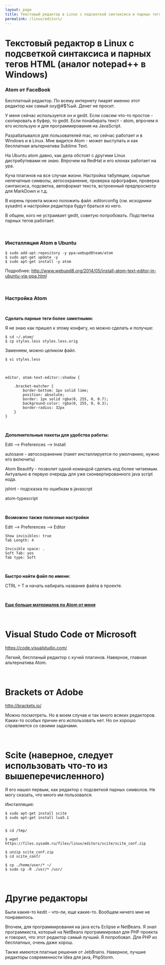 ```yaml
---
layout: page
title: Текстовый редактор в Linux с подсветкой синтаксиса и парных тегов HTML (аналог notepad++ в Windows)
permalink: /linux/editors/
---
```


# Текстовый редактор в Linux с подсветкой синтаксиса и парных тегов HTML (аналог notepad++ в Windows)

### Atom от FaceBook

Бесплатный редактор. По всему интернету пиарят именно этот редактор как самый оху@#$%ый. Денег не просит.

У меня сейчас используется он и gedit. Если совсем что-то простое - скопировать в буфер, то gedit. Если понабирать текст - atom, впрочем я его использую и для программирования на JavaScript.

Разрабатывался для пользователей mac, но сейчас работает и в Windows и в Linux. Мне видится Atom - может выступать и как бесплатная альтернатива Sublime Text.

На Ubuntu atom давно, как дела обстоят с другими Linux дистрибутивами не знаю. Впрочем на RedHat и его клонах работает на ура.

Куча плагинов на все случаи жизни. Настройка табуляции, скрытые непечатные символы, автосохранение, проверка орфографии, проверка синтаксиса, подсветка, автоформат текста, встроенный предпросмотр для MarkDown и т.д.

В корень проекта можно положить файл .editorconfig (см. исходники sysadm) и настройки редактора будут браться из него.

В общем, кого не устраивает gedit, советую попробовать. Подстветка парных тегов работает.

<br/>

### Инсталляция Atom в Ubuntu

    $ sudo add-apt-repository -y ppa:webupd8team/atom
    $ sudo apt-get update -y
    $ sudo apt-get install -y atom

Подробнее:
http://www.webupd8.org/2014/05/install-atom-text-editor-in-ubuntu-via-ppa.html


<br/>

### Настройка Atom

<br/>

**Сделать парные теги более заметными:**

Я не знаю как пришел к этому конфигу, но можно сделать и получше:

    $ cd ~/.atom/
    $ cp styles.less styles.less.orig

Заменяем, можно целиком файл.

    $ vi styles.less

<br/>

    editor, atom-text-editor::shadow {

        .bracket-matcher {
            border-bottom: 1px solid lime;
            position: absolute;
            border: 1px solid rgba(0, 255, 0, 0.7);
            background-color: rgba(0, 255, 0, 0.3);
            border-radius: 32px
        }
    }


<br/>

**Дополнительные пакеты для удобства работы:**


Edit --> Preferences --> Install

autosave - автосохранение (пакет инсталлируется по умолчанию, нужно его включить)

Atom Beautify - позволит одной командой сделать код более читаемым. Актуально в первую очередь для уже сконвертированного java script кода.

jshint - подсказка по ошибкам в javascrpt  

atom-typescript

<br/>

**Возможно также полезные настройки**

Edit --> Preferences --> Editor

    Show invisibles: true
    Tab Length: 4

    Invisible space: .
    Soft Tab: yes
    Tab type: Soft


<br/>

**Быстро найти файл по имени:**

CTRL + T и начать набирать название файла в проекте.


<br/>

<a href="//jsdev.org/env/atom/install-atom-on-ubuntu-14-04/"><strong>Еще больше материалов по Atom от меня</strong></a>


<br/>

# Visual Studo Code от Microsoft

https://code.visualstudio.com/

Легкий, беспланый редактор с кучей плагинов. Наверное, главная альтернатива Atom. 


<br/>

# Brackets от Adobe

http://brackets.io/

Можно посмотреть. Но в моем случае и так много всяких редакторов. Каких-то особых причин его использовать нет. Но он хорошо справляется со своими задачами.


<br/>

# Scite (наверное, следует использовать что-то из вышеперечисленного)

Я его нашел первым, как редактор с подсветкой парных символов. Не могу сказать, что много им пользовался.

Инсталляция:

    $ sudo apt-get install scite
    $ sudo apt-get install lua5.1


    $ cd /tmp/

    $ wget https://files.sysadm.ru/files/linux/editors/scite/scite_conf.zip

    $ unzip scite_conf.zip
    $ cd scite_conf/

    $ cp ./home/user/* ~/
    $ sudo cp -R ./usr/* /usr/


<br/>

# Другие редакторы

Были какие-то kedit - что-ли, еще какие-то. Вообщем ничего мне не понравилось.

Впочем, для программирования на java есть Eclipse и NetBeans.
Я знал программиста, который на NetBeans программировал для PHP проекта и говорил, что этот редактор самый лучший. Я попробовал. Для PHP из бесплатных, очень даже хорош.

Также имеются платные решения от JebBrains. Наверное, лучшие редакторы современности Idea для java, PhpStorm.
